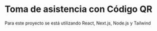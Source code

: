 # Toma de asistencia con Código QR

Para este proyecto se está utilizando React, Next.js, Node.js y Tailwind 
